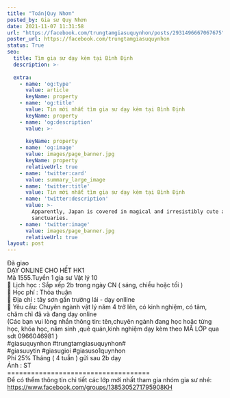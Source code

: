 ```yaml
---
title: "Toán|Quy Nhơn"
posted_by: Gia sư Quy Nhơn
date: 2021-11-07 11:31:58
url: "https://facebook.com/trungtamgiasuquynhon/posts/2931496667067675"
poster_url: https://facebook.com/trungtamgiasuquynhon
status: True
seo:
  title: Tìm gia sư dạy kèm tại Bình Định
  description: >-
    
  extra:
    - name: 'og:type'
      value: article
      keyName: property
    - name: 'og:title'
      value: Tin mới nhất tìm gia sư dạy kèm tại Bình Định
      keyName: property
    - name: 'og:description'
      value: >-
        
      keyName: property
    - name: 'og:image'
      value: images/page_banner.jpg
      keyName: property
      relativeUrl: true
    - name: 'twitter:card'
      value: summary_large_image
    - name: 'twitter:title'
      value: Tin mới nhất tìm gia sư dạy kèm tại Bình Định
    - name: 'twitter:description'
      value: >-
        Apparently, Japan is covered in magical and irresistibly cute animal
        sanctuaries.
    - name: 'twitter:image'
      value: images/page_banner.jpg
      relativeUrl: true
layout: post
---
```

Đã giao<br>DẠY ONLINE CHO HẾT HK1<br>Mã 1555.Tuyển 1 gia sư Vật lý 10<br>🧐 Lịch học : Sắp xếp 2b trong ngày CN ( sáng, chiều hoặc tối )<br>🧐 Học phí : Thỏa thuận<br>🧐 Địa chỉ : tây sơn gần trường lái - dạy onlline<br>🧐 Yêu cầu: Chuyên ngành vật lý năm 4 trở lên, có kinh nghiệm, có tâm, chăm chỉ đã và đang dạy online<br>(Các bạn vui lòng nhắn thông tin: tên,chuyên ngành đang học hoặc từng học, khóa học, năm sinh ,quê quán,kinh nghiệm dạy kèm theo MÃ LỚP qua sdt 0966046981 )<br>#giasuquynhon #trungtamgiasuquynhon#<br>#giasuuytin #giasugioi #giasuso1quynhon<br>Phí 25% Tháng ( 4 tuần ) gửi sau 2b dạy<br>Ảnh : ST<br>====================================<br>Để có thểm thông tin chi tiết các lớp mới nhất tham gia nhóm gia sư nhé: https://www.facebook.com/groups/1385305271795908KH
